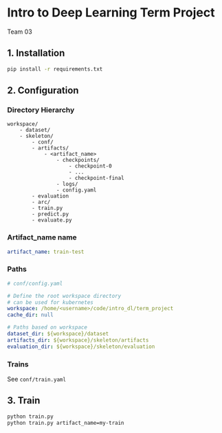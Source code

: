 # Intro to Deep Learning Term Project
Team 03

## 1. Installation

```bash
pip install -r requirements.txt
```

## 2. Configuration

### Directory Hierarchy
```
workspace/
    - dataset/
    - skeleton/
        - conf/
        - artifacts/
            - <artifact_name>
                - checkpoints/
                    - checkpoint-0
                    - ...
                    - checkpoint-final
                - logs/
                - config.yaml
        - evaluation
        - arc/
        - train.py
        - predict.py
        - evaluate.py
```

### Artifact_name name
```yaml
artifact_name: train-test
```

### Paths
```yaml
# conf/config.yaml

# Define the root workspace directory
# can be used for kubernetes
workspace: /home/<username>/code/intro_dl/term_project
cache_dir: null

# Paths based on workspace
dataset_dir: ${workspace}/dataset
artifacts_dir: ${workspace}/skeleton/artifacts
evaluation_dir: ${workspace}/skeleton/evaluation
```

### Trains

See `conf/train.yaml`

## 3. Train

```bash
python train.py
python train.py artifact_name=my-train
```